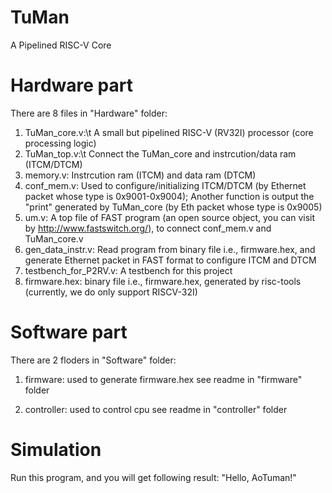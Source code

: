 # TuMan
A Pipelined RISC-V Core

# Hardware part
There are 8 files in "Hardware" folder: 
1) TuMan_core.v:\t  A small but pipelined RISC-V (RV32I) processor (core 
                  processing logic)
2) TuMan_top.v:\t   Connect the TuMan_core and instrcution/data ram (ITCM/DTCM)
3) memory.v:      Instrcution ram (ITCM) and data ram (DTCM)
4) conf_mem.v:    Used to configure/initializing ITCM/DTCM (by Ethernet 
                  packet whose type is 0x9001-0x9004); Another function
                  is output the "print" generated by TuMan_core (by Eth
                  packet whose type is 0x9005)
5) um.v:          A top file of FAST program (an open source object, you 
                  can visit by http://www.fastswitch.org/), to connect 
                  conf_mem.v and TuMan_core.v
6) gen_data_instr.v:  Read program from binary file i.e., firmware.hex,
                  and generate Ethernet packet in FAST format to configure
                  ITCM and DTCM
7) testbench_for_P2RV.v:  A testbench for this project
8) firmware.hex:  binary file i.e., firmware.hex, generated by risc-tools
                  (currently, we do only support RISCV-32I)

# Software part
There are 2 floders in "Software" folder: 
1) firmware: used to generate firmware.hex
see readme in "firmware" folder

2) controller: used to control cpu
see readme in "controller" folder

# Simulation
Run this program, and you will get following result:
"Hello, AoTuman!"


